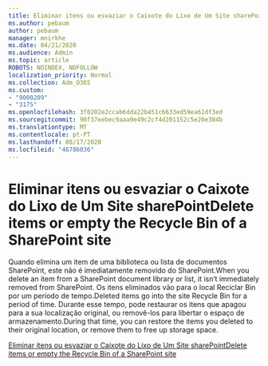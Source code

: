 ```yaml
---
title: Eliminar itens ou esvaziar o Caixote do Lixo de Um Site sharePoint
ms.author: pebaum
author: pebaum
manager: mnirkhe
ms.date: 04/21/2020
ms.audience: Admin
ms.topic: article
ROBOTS: NOINDEX, NOFOLLOW
localization_priority: Normal
ms.collection: Adm_O365
ms.custom:
- "9000209"
- "3175"
ms.openlocfilehash: 3f0202e2ccab6dda22b451c6633ed59ea61df3ed
ms.sourcegitcommit: 90f37eebec9aaa9e49c2cf4d201152c5e20e384b
ms.translationtype: MT
ms.contentlocale: pt-PT
ms.lasthandoff: 08/17/2020
ms.locfileid: "46786036"
---
```

# <a name="delete-items-or-empty-the-recycle-bin-of-a-sharepoint-site"></a><span data-ttu-id="2d065-102">Eliminar itens ou esvaziar o Caixote do Lixo de Um Site sharePoint</span><span class="sxs-lookup"><span data-stu-id="2d065-102">Delete items or empty the Recycle Bin of a SharePoint site</span></span> 

<span data-ttu-id="2d065-103">Quando elimina um item de uma biblioteca ou lista de documentos SharePoint, este não é imediatamente removido do SharePoint.</span><span class="sxs-lookup"><span data-stu-id="2d065-103">When you delete an item from a SharePoint document library or list, it isn’t immediately removed from SharePoint.</span></span> <span data-ttu-id="2d065-104">Os itens eliminados vão para o local Reciclar Bin por um período de tempo.</span><span class="sxs-lookup"><span data-stu-id="2d065-104">Deleted items go into the site Recycle Bin for a period of time.</span></span> <span data-ttu-id="2d065-105">Durante esse tempo, pode restaurar os itens que apagou para a sua localização original, ou removê-los para libertar o espaço de armazenamento.</span><span class="sxs-lookup"><span data-stu-id="2d065-105">During that time, you can restore the items you deleted to their original location, or remove them to free up storage space.</span></span>

[<span data-ttu-id="2d065-106">Eliminar itens ou esvaziar o Caixote do Lixo de Um Site sharePoint</span><span class="sxs-lookup"><span data-stu-id="2d065-106">Delete items or empty the Recycle Bin of a SharePoint site</span></span>](https://support.office.com/article/2e713599-d13e-40d6-96dc-66f0a366f74e)